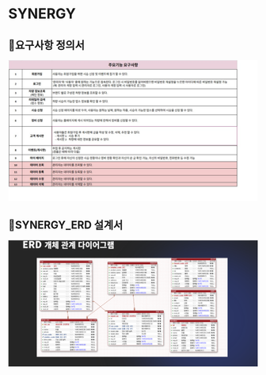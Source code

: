 # SYNERGY
## 📝요구사항 정의서
<img src ="src/main/webapp/resource/readme/요구사항%20정의서.jpg" alt="요구사항 정의서" width="600">

## 📝SYNERGY_ERD 설계서
<img src ="src/main/webapp/resource/readme/SYNERGY_ERD.png" alt="SYNERGY_ERD" width="600">
